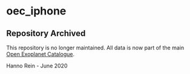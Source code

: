 oec_iphone
==========

Repository Archived
--------------

This repository is no longer maintained. All data is now part of the main [Open Exoplanet Catalogue](https://github.com/OpenExoplanetCatalogue/open_exoplanet_catalogue).

Hanno Rein - June 2020
